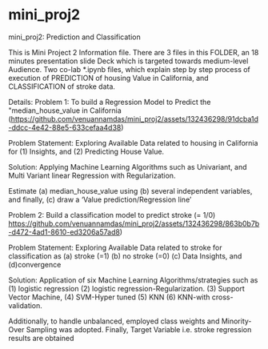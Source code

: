 # mini_proj2
mini_proj2: Prediction and Classification

This is Mini Project 2 Information file. There are 3 files in this FOLDER, an 18 minutes presentation slide Deck which is targeted towards medium-level Audience. Two co-lab *.ipynb files, which explain step by step process of  execution of PREDICTION of housing Value in California, and CLASSIFICATION of stroke data. 

Details: 
Problem 1: To build a Regression Model to Predict the "median_house_value in California
(https://github.com/venuannamdas/mini_proj2/assets/132436298/91dcba1d-ddcc-4e42-88e5-633cefaa4d38)

Problem Statement: Exploring Available Data related to housing in California for (1) Insights, and (2) Predicting House Value.

Solution: Applying Machine Learning Algorithms such as Univariant, and Multi Variant linear Regression with  Regularization.

Estimate (a)  median_house_value using 
         (b) several independent variables, and finally, 
         (c) draw a ‘Value prediction/Regression line’ 

Problem 2: Build a classification model to predict stroke (= 1/0)
https://github.com/venuannamdas/mini_proj2/assets/132436298/863b0b7b-d472-4ad1-8610-ed3206a57ad8)

Problem Statement: Exploring Available Data related to stroke for classification as (a) stroke (=1) (b) no stroke (=0) (c) Data Insights, and (d)convergence 

Solution: Application of six Machine Learning Algorithms/strategies such as  (1) logistic regression 
    (2) logistic regression-Regularization. 
    (3) Support Vector Machine, 
    (4) SVM-Hyper tuned 
    (5) KNN 
    (6) KNN-with cross-validation. 

Additionally, to handle unbalanced, employed class weights and Minority-Over Sampling was adopted. Finally, Target Variable i.e. stroke regression results are obtained 
